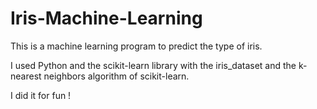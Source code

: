 # Iris-Machine-Learning

This is a machine learning program to predict the type of iris.

I used Python and the scikit-learn library with the iris_dataset and the k-nearest neighbors algorithm of scikit-learn.

I did it for fun !




